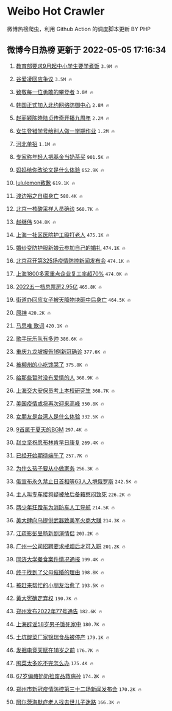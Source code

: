 # Weibo Hot Crawler 



微博热榜爬虫，利用 Github Action 的调度脚本更新 BY PHP 


## 微博今日热榜 更新于 2022-05-05 17:16:34 
1. [教育部要求9月起中小学生要学煮饭](https://s.weibo.com/weibo?q=%23%E6%95%99%E8%82%B2%E9%83%A8%E8%A6%81%E6%B1%829%E6%9C%88%E8%B5%B7%E4%B8%AD%E5%B0%8F%E5%AD%A6%E7%94%9F%E8%A6%81%E5%AD%A6%E7%85%AE%E9%A5%AD%23&Refer=top) `3.9M 🔥` 

1. [谷爱凌回应争议](https://s.weibo.com/weibo?q=%23%E8%B0%B7%E7%88%B1%E5%87%8C%E5%9B%9E%E5%BA%94%E4%BA%89%E8%AE%AE%23&Refer=top) `3.5M 🔥` 

1. [致敬每一位勇敢的攀登者](https://s.weibo.com/weibo?q=%23%E8%87%B4%E6%95%AC%E6%AF%8F%E4%B8%80%E4%BD%8D%E5%8B%87%E6%95%A2%E7%9A%84%E6%94%80%E7%99%BB%E8%80%85%23&Refer=top) `3.0M 🔥` 

1. [韩国正式加入北约网络防御中心](https://s.weibo.com/weibo?q=%23%E9%9F%A9%E5%9B%BD%E6%AD%A3%E5%BC%8F%E5%8A%A0%E5%85%A5%E5%8C%97%E7%BA%A6%E7%BD%91%E7%BB%9C%E9%98%B2%E5%BE%A1%E4%B8%AD%E5%BF%83%23&Refer=top) `2.8M 🔥` 

1. [赵丽颖陈晓陆贞传奇开播九周年](https://s.weibo.com/weibo?q=%23%E8%B5%B5%E4%B8%BD%E9%A2%96%E9%99%88%E6%99%93%E9%99%86%E8%B4%9E%E4%BC%A0%E5%A5%87%E5%BC%80%E6%92%AD%E4%B9%9D%E5%91%A8%E5%B9%B4%23&Refer=top) `2.2M 🔥` 

1. [女生登错学号给别人做一学期作业](https://s.weibo.com/weibo?q=%23%E5%A5%B3%E7%94%9F%E7%99%BB%E9%94%99%E5%AD%A6%E5%8F%B7%E7%BB%99%E5%88%AB%E4%BA%BA%E5%81%9A%E4%B8%80%E5%AD%A6%E6%9C%9F%E4%BD%9C%E4%B8%9A%23&Refer=top) `1.2M 🔥` 

1. [河北单招](https://s.weibo.com/weibo?q=%E6%B2%B3%E5%8C%97%E5%8D%95%E6%8B%9B&Refer=top) `1.1M 🔥` 

1. [专家称年轻人把基金当奶茶买](https://s.weibo.com/weibo?q=%23%E4%B8%93%E5%AE%B6%E7%A7%B0%E5%B9%B4%E8%BD%BB%E4%BA%BA%E6%8A%8A%E5%9F%BA%E9%87%91%E5%BD%93%E5%A5%B6%E8%8C%B6%E4%B9%B0%23&Refer=top) `901.5K 🔥` 

1. [妈妈给你改论文是什么体验](https://s.weibo.com/weibo?q=%23%E5%A6%88%E5%A6%88%E7%BB%99%E4%BD%A0%E6%94%B9%E8%AE%BA%E6%96%87%E6%98%AF%E4%BB%80%E4%B9%88%E4%BD%93%E9%AA%8C%23&Refer=top) `652.9K 🔥` 

1. [lululemon致歉](https://s.weibo.com/weibo?q=%23lululemon%E8%87%B4%E6%AD%89%23&Refer=top) `619.1K 🔥` 

1. [渡边裕之自缢身亡](https://s.weibo.com/weibo?q=%23%E6%B8%A1%E8%BE%B9%E8%A3%95%E4%B9%8B%E8%87%AA%E7%BC%A2%E8%BA%AB%E4%BA%A1%23&Refer=top) `580.4K 🔥` 

1. [北京一核酸采样人员确诊](https://s.weibo.com/weibo?q=%23%E5%8C%97%E4%BA%AC%E4%B8%80%E6%A0%B8%E9%85%B8%E9%87%87%E6%A0%B7%E4%BA%BA%E5%91%98%E7%A1%AE%E8%AF%8A%23&Refer=top) `560.7K 🔥` 

1. [赵继伟](https://s.weibo.com/weibo?q=%E8%B5%B5%E7%BB%A7%E4%BC%9F&Refer=top) `504.8K 🔥` 

1. [上海一社区医院护工殴打老人](https://s.weibo.com/weibo?q=%23%E4%B8%8A%E6%B5%B7%E4%B8%80%E7%A4%BE%E5%8C%BA%E5%8C%BB%E9%99%A2%E6%8A%A4%E5%B7%A5%E6%AE%B4%E6%89%93%E8%80%81%E4%BA%BA%23&Refer=top) `475.1K 🔥` 

1. [婚纱变防护服新娘云参加自己的婚礼](https://s.weibo.com/weibo?q=%23%E5%A9%9A%E7%BA%B1%E5%8F%98%E9%98%B2%E6%8A%A4%E6%9C%8D%E6%96%B0%E5%A8%98%E4%BA%91%E5%8F%82%E5%8A%A0%E8%87%AA%E5%B7%B1%E7%9A%84%E5%A9%9A%E7%A4%BC%23&Refer=top) `474.1K 🔥` 

1. [北京召开第325场疫情防控新闻发布会](https://s.weibo.com/weibo?q=%23%E5%8C%97%E4%BA%AC%E5%8F%AC%E5%BC%80%E7%AC%AC325%E5%9C%BA%E7%96%AB%E6%83%85%E9%98%B2%E6%8E%A7%E6%96%B0%E9%97%BB%E5%8F%91%E5%B8%83%E4%BC%9A%23&Refer=top) `474.1K 🔥` 

1. [上海1800多家重点企业复工率超70%](https://s.weibo.com/weibo?q=%23%E4%B8%8A%E6%B5%B71800%E5%A4%9A%E5%AE%B6%E9%87%8D%E7%82%B9%E4%BC%81%E4%B8%9A%E5%A4%8D%E5%B7%A5%E7%8E%87%E8%B6%8570%25%23&Refer=top) `474.0K 🔥` 

1. [2022五一档总票房2.95亿](https://s.weibo.com/weibo?q=%232022%E4%BA%94%E4%B8%80%E6%A1%A3%E6%80%BB%E7%A5%A8%E6%88%BF2.95%E4%BA%BF%23&Refer=top) `465.8K 🔥` 

1. [街道办回应女子被天降物块砸中后身亡](https://s.weibo.com/weibo?q=%23%E8%A1%97%E9%81%93%E5%8A%9E%E5%9B%9E%E5%BA%94%E5%A5%B3%E5%AD%90%E8%A2%AB%E5%A4%A9%E9%99%8D%E7%89%A9%E5%9D%97%E7%A0%B8%E4%B8%AD%E5%90%8E%E8%BA%AB%E4%BA%A1%23&Refer=top) `464.5K 🔥` 

1. [原神](https://s.weibo.com/weibo?q=%23%E5%8E%9F%E7%A5%9E%23&Refer=top) `420.2K 🔥` 

1. [马思唯 歌词](https://s.weibo.com/weibo?q=%E9%A9%AC%E6%80%9D%E5%94%AF%20%E6%AD%8C%E8%AF%8D&Refer=top) `420.1K 🔥` 

1. [歌手玩乐队有多帅](https://s.weibo.com/weibo?q=%23%E6%AD%8C%E6%89%8B%E7%8E%A9%E4%B9%90%E9%98%9F%E6%9C%89%E5%A4%9A%E5%B8%85%23&Refer=top) `386.6K 🔥` 

1. [重庆九龙坡报告1例新冠确诊](https://s.weibo.com/weibo?q=%23%E9%87%8D%E5%BA%86%E4%B9%9D%E9%BE%99%E5%9D%A1%E6%8A%A5%E5%91%8A1%E4%BE%8B%E6%96%B0%E5%86%A0%E7%A1%AE%E8%AF%8A%23&Refer=top) `377.6K 🔥` 

1. [被柳州的小吃馋哭了](https://s.weibo.com/weibo?q=%23%E8%A2%AB%E6%9F%B3%E5%B7%9E%E7%9A%84%E5%B0%8F%E5%90%83%E9%A6%8B%E5%93%AD%E4%BA%86%23&Refer=top) `375.8K 🔥` 

1. [给那些暂时没有爱情的人](https://s.weibo.com/weibo?q=%23%E7%BB%99%E9%82%A3%E4%BA%9B%E6%9A%82%E6%97%B6%E6%B2%A1%E6%9C%89%E7%88%B1%E6%83%85%E7%9A%84%E4%BA%BA%23&Refer=top) `368.9K 🔥` 

1. [上海交大安保员考上本校研究生](https://s.weibo.com/weibo?q=%23%E4%B8%8A%E6%B5%B7%E4%BA%A4%E5%A4%A7%E5%AE%89%E4%BF%9D%E5%91%98%E8%80%83%E4%B8%8A%E6%9C%AC%E6%A0%A1%E7%A0%94%E7%A9%B6%E7%94%9F%23&Refer=top) `368.7K 🔥` 

1. [美国疫情或将再次迎来高峰](https://s.weibo.com/weibo?q=%23%E7%BE%8E%E5%9B%BD%E7%96%AB%E6%83%85%E6%88%96%E5%B0%86%E5%86%8D%E6%AC%A1%E8%BF%8E%E6%9D%A5%E9%AB%98%E5%B3%B0%23&Refer=top) `350.8K 🔥` 

1. [女朋友是台湾人是什么体验](https://s.weibo.com/weibo?q=%23%E5%A5%B3%E6%9C%8B%E5%8F%8B%E6%98%AF%E5%8F%B0%E6%B9%BE%E4%BA%BA%E6%98%AF%E4%BB%80%E4%B9%88%E4%BD%93%E9%AA%8C%23&Refer=top) `332.5K 🔥` 

1. [9首属于夏天的BGM](https://s.weibo.com/weibo?q=%239%E9%A6%96%E5%B1%9E%E4%BA%8E%E5%A4%8F%E5%A4%A9%E7%9A%84BGM%23&Refer=top) `297.4K 🔥` 

1. [赵立坚祝愿布林肯早日康复](https://s.weibo.com/weibo?q=%23%E8%B5%B5%E7%AB%8B%E5%9D%9A%E7%A5%9D%E6%84%BF%E5%B8%83%E6%9E%97%E8%82%AF%E6%97%A9%E6%97%A5%E5%BA%B7%E5%A4%8D%23&Refer=top) `269.4K 🔥` 

1. [已经开始期待端午了](https://s.weibo.com/weibo?q=%23%E5%B7%B2%E7%BB%8F%E5%BC%80%E5%A7%8B%E6%9C%9F%E5%BE%85%E7%AB%AF%E5%8D%88%E4%BA%86%23&Refer=top) `257.7K 🔥` 

1. [为什么孩子要从小做家务](https://s.weibo.com/weibo?q=%23%E4%B8%BA%E4%BB%80%E4%B9%88%E5%AD%A9%E5%AD%90%E8%A6%81%E4%BB%8E%E5%B0%8F%E5%81%9A%E5%AE%B6%E5%8A%A1%23&Refer=top) `256.3K 🔥` 

1. [俄宣布永久禁止日首相等63人入境俄罗斯](https://s.weibo.com/weibo?q=%23%E4%BF%84%E5%AE%A3%E5%B8%83%E6%B0%B8%E4%B9%85%E7%A6%81%E6%AD%A2%E6%97%A5%E9%A6%96%E7%9B%B8%E7%AD%8963%E4%BA%BA%E5%85%A5%E5%A2%83%E4%BF%84%E7%BD%97%E6%96%AF%23&Refer=top) `242.5K 🔥` 

1. [主人叫专车接狗疑被放后备箱憋闷致死](https://s.weibo.com/weibo?q=%23%E4%B8%BB%E4%BA%BA%E5%8F%AB%E4%B8%93%E8%BD%A6%E6%8E%A5%E7%8B%97%E7%96%91%E8%A2%AB%E6%94%BE%E5%90%8E%E5%A4%87%E7%AE%B1%E6%86%8B%E9%97%B7%E8%87%B4%E6%AD%BB%23&Refer=top) `226.2K 🔥` 

1. [两少年狂蹬车为消防车人工导航](https://s.weibo.com/weibo?q=%23%E4%B8%A4%E5%B0%91%E5%B9%B4%E7%8B%82%E8%B9%AC%E8%BD%A6%E4%B8%BA%E6%B6%88%E9%98%B2%E8%BD%A6%E4%BA%BA%E5%B7%A5%E5%AF%BC%E8%88%AA%23&Refer=top) `214.5K 🔥` 

1. [美大肆向乌提供武器致美军火商大赚](https://s.weibo.com/weibo?q=%23%E7%BE%8E%E5%A4%A7%E8%82%86%E5%90%91%E4%B9%8C%E6%8F%90%E4%BE%9B%E6%AD%A6%E5%99%A8%E8%87%B4%E7%BE%8E%E5%86%9B%E7%81%AB%E5%95%86%E5%A4%A7%E8%B5%9A%23&Refer=top) `214.3K 🔥` 

1. [江疏影彭昱畅新剧演情侣](https://s.weibo.com/weibo?q=%23%E6%B1%9F%E7%96%8F%E5%BD%B1%E5%BD%AD%E6%98%B1%E7%95%85%E6%96%B0%E5%89%A7%E6%BC%94%E6%83%85%E4%BE%A3%23&Refer=top) `203.2K 🔥` 

1. [广州一公司招聘要求戒烟后才可入职](https://s.weibo.com/weibo?q=%23%E5%B9%BF%E5%B7%9E%E4%B8%80%E5%85%AC%E5%8F%B8%E6%8B%9B%E8%81%98%E8%A6%81%E6%B1%82%E6%88%92%E7%83%9F%E5%90%8E%E6%89%8D%E5%8F%AF%E5%85%A5%E8%81%8C%23&Refer=top) `201.2K 🔥` 

1. [同济大学餐食案件情况通报](https://s.weibo.com/weibo?q=%23%E5%90%8C%E6%B5%8E%E5%A4%A7%E5%AD%A6%E9%A4%90%E9%A3%9F%E6%A1%88%E4%BB%B6%E6%83%85%E5%86%B5%E9%80%9A%E6%8A%A5%23&Refer=top) `199.4K 🔥` 

1. [终于找到了父母催婚的理由](https://s.weibo.com/weibo?q=%23%E7%BB%88%E4%BA%8E%E6%89%BE%E5%88%B0%E4%BA%86%E7%88%B6%E6%AF%8D%E5%82%AC%E5%A9%9A%E7%9A%84%E7%90%86%E7%94%B1%23&Refer=top) `198.8K 🔥` 

1. [被赶来帮忙的小朋友治愈了](https://s.weibo.com/weibo?q=%23%E8%A2%AB%E8%B5%B6%E6%9D%A5%E5%B8%AE%E5%BF%99%E7%9A%84%E5%B0%8F%E6%9C%8B%E5%8F%8B%E6%B2%BB%E6%84%88%E4%BA%86%23&Refer=top) `193.5K 🔥` 

1. [黄大宪确定弃权](https://s.weibo.com/weibo?q=%23%E9%BB%84%E5%A4%A7%E5%AE%AA%E7%A1%AE%E5%AE%9A%E5%BC%83%E6%9D%83%23&Refer=top) `190.7K 🔥` 

1. [郑州发布2022年77号通告](https://s.weibo.com/weibo?q=%23%E9%83%91%E5%B7%9E%E5%8F%91%E5%B8%832022%E5%B9%B477%E5%8F%B7%E9%80%9A%E5%91%8A%23&Refer=top) `182.6K 🔥` 

1. [上海辟谣58岁男子饿死家中](https://s.weibo.com/weibo?q=%23%E4%B8%8A%E6%B5%B7%E8%BE%9F%E8%B0%A358%E5%B2%81%E7%94%B7%E5%AD%90%E9%A5%BF%E6%AD%BB%E5%AE%B6%E4%B8%AD%23&Refer=top) `180.7K 🔥` 

1. [土坑酸菜厂家锦瑞食品被停产](https://s.weibo.com/weibo?q=%23%E5%9C%9F%E5%9D%91%E9%85%B8%E8%8F%9C%E5%8E%82%E5%AE%B6%E9%94%A6%E7%91%9E%E9%A3%9F%E5%93%81%E8%A2%AB%E5%81%9C%E4%BA%A7%23&Refer=top) `179.1K 🔥` 

1. [发掘电竞天赋在18岁之前](https://s.weibo.com/weibo?q=%23%E5%8F%91%E6%8E%98%E7%94%B5%E7%AB%9E%E5%A4%A9%E8%B5%8B%E5%9C%A818%E5%B2%81%E4%B9%8B%E5%89%8D%23&Refer=top) `176.7K 🔥` 

1. [囤菜太多吃不完怎么办](https://s.weibo.com/weibo?q=%23%E5%9B%A4%E8%8F%9C%E5%A4%AA%E5%A4%9A%E5%90%83%E4%B8%8D%E5%AE%8C%E6%80%8E%E4%B9%88%E5%8A%9E%23&Refer=top) `175.4K 🔥` 

1. [67岁偏瘫奶奶捡废品救病孙](https://s.weibo.com/weibo?q=67%E5%B2%81%E5%81%8F%E7%98%AB%E5%A5%B6%E5%A5%B6%E6%8D%A1%E5%BA%9F%E5%93%81%E6%95%91%E7%97%85%E5%AD%99&Refer=top) `174.2K 🔥` 

1. [郑州市新冠疫情防控第三十二场新闻发布会](https://s.weibo.com/weibo?q=%23%E9%83%91%E5%B7%9E%E5%B8%82%E6%96%B0%E5%86%A0%E7%96%AB%E6%83%85%E9%98%B2%E6%8E%A7%E7%AC%AC%E4%B8%89%E5%8D%81%E4%BA%8C%E5%9C%BA%E6%96%B0%E9%97%BB%E5%8F%91%E5%B8%83%E4%BC%9A%23&Refer=top) `170.2K 🔥` 

1. [阿尔茨海默症老人找去世儿子迷路](https://s.weibo.com/weibo?q=%23%E9%98%BF%E5%B0%94%E8%8C%A8%E6%B5%B7%E9%BB%98%E7%97%87%E8%80%81%E4%BA%BA%E6%89%BE%E5%8E%BB%E4%B8%96%E5%84%BF%E5%AD%90%E8%BF%B7%E8%B7%AF%23&Refer=top) `166.3K 🔥` 


